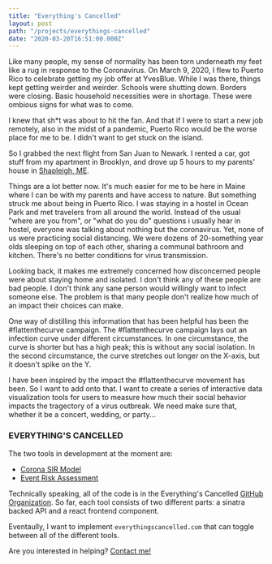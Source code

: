```yaml
---
title: "Everything's Cancelled"
layout: post
path: "/projects/everythings-cancelled"
date: "2020-03-20T16:51:00.000Z"
---
```


Like many people, my sense of normality has been torn underneath my feet like a rug in response to the Coronavirus.  On March 9, 2020, I flew to Puerto Rico to celebrate getting my job offer at YvesBlue.  While I was there, things kept getting weirder and weirder.  Schools were shutting down.  Borders were closing.  Basic household necessities were in shortage.  These were ombious signs for what was to come.

I knew that sh*t was about to hit the fan.  And that if I were to start a new job remotely, also in the midst of a pandemic, Puerto Rico would be the worse place for me to be.  I didn't want to get stuck on the island.

So I grabbed the next flight from San Juan to Newark.  I rented a car, got stuff from my apartment in Brooklyn, and drove up 5 hours to my parents' house in [Shapleigh, ME](https://en.wikipedia.org/wiki/Shapleigh,_Maine).

Things are a lot better now.  It's much easier for me to be here in Maine where I can be with my parents and have access to nature.  But something struck me about being in Puerto Rico.  I was staying in a hostel in Ocean Park and met travelers from all around the world.  Instead of the usual "where are you from", or "what do you do" questions i usually hear in hostel, everyone was talking about nothing but the coronavirus.  Yet, none of us were practicing social distancing.  We were dozens of 20-something year olds sleeping on top of each other, sharing a communal bathroom and kitchen.  There's no better conditions for virus transmission.

Looking back, it makes me extremely concerned how disconcerned people were about staying home and isolated.  I don't think any of these people are bad people.  I don't think any sane person would willingly want to infect someone else.  The problem is that many people don't realize how much of an impact their choices can make.

One way of distilling this information that has been helpful has been the #flattenthecurve campaign.  The #flattenthecurve campaign lays out an infection curve under different circumstances.  In one circumstance, the curve is shorter but has a high peak; this is without any social isolation.  In the second circumstance, the curve stretches out longer on the X-axis, but it doesn't spike on the Y.

I have been inspired by the impact the #flattenthecurve movement has been.  So I want to add onto that.  I want to create a series of interactive data visualization tools for users to measure how much their social behavior impacts the tragectory of a virus outbreak.  We need make sure that, whether it be a concert, wedding, or party...
### EVERYTHING'S CANCELLED

The two tools in development at the moment are:
- [Corona SIR Model](https://shauncar.land/projects/everythings-cancelled/coronavirus-sir-modeling)
- [Event Risk Assessment](https://shauncar.land/projects/everythings-cancelled/event-risk-assessment)

Technically speaking, all of the code is in the Everything's Cancelled [GitHub Organization](https://github.com/everythings-cancelled).  So far, each tool consists of two different parts: a sinatra backed API and a react frontend component.

Eventaully, I want to implement `everythingscancelled.com` that can toggle between all of the different tools.

Are you interested in helping?  [Contact me! ](http://shauncar.land/contact)

